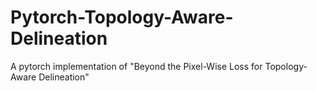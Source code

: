 # Pytorch-Topology-Aware-Delineation
A pytorch implementation of "Beyond the Pixel-Wise Loss for Topology-Aware Delineation"
